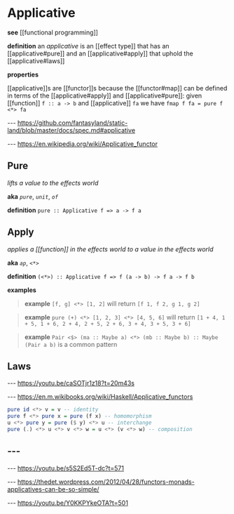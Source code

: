 # Applicative

**see** [[functional programming]]

**definition** an _applicative_ is an [[effect type]] that has an [[applicative#pure]] and an [[applicative#apply]] that uphold the [[applicative#laws]]

**properties**

[[applicative]]s are [[functor]]s because the [[functor#map]] can be defined in terms of the [[applicative#apply]] and [[applicative#pure]]: given [[function]] `f :: a -> b` and [[applicative]] `fa` we have `fmap f fa = pure f <*> fa`

--- <https://github.com/fantasyland/static-land/blob/master/docs/spec.md#applicative>

--- <https://en.wikipedia.org/wiki/Applicative_functor>

## Pure

_lifts a value to the effects world_

**aka** _`pure`_, _`unit`_, _`of`_

**definition** `pure :: Applicative f => a -> f a`

## Apply

_applies a [[function]] in the effects world to a value in the effects world_

**aka** _`ap`_, _`<*>`_

**definition** `(<*>) :: Applicative f => f (a -> b) -> f a -> f b`

**examples**

> **example** `[f, g] <*> [1, 2]` will return `[f 1, f 2, g 1, g 2]`

> **example** `pure (+) <*> [1, 2, 3] <*> [4, 5, 6]` will return `[1 + 4, 1 + 5, 1 + 6, 2 + 4, 2 + 5, 2 + 6, 3 + 4, 3 + 5, 3 + 6]`

> **example** `Pair <$> (ma :: Maybe a) <*> (mb :: Maybe b) :: Maybe (Pair a b)` is a common pattern

## Laws

--- <https://youtu.be/caSOTjr1z18?t=20m43s>

--- <https://en.m.wikibooks.org/wiki/Haskell/Applicative_functors>

```haskell
pure id <*> v = v -- identity
pure f <*> pure x = pure (f x) -- homomorphism
u <*> pure y = pure ($ y) <*> u -- interchange
pure (.) <*> u <*> v <*> w = u <*> (v <*> w) -- composition
```

## ---

--- <https://youtu.be/s5S2Ed5T-dc?t=571>

--- <https://thedet.wordpress.com/2012/04/28/functors-monads-applicatives-can-be-so-simple/>

--- <https://youtu.be/Y0KKPYkeOTA?t=501>
